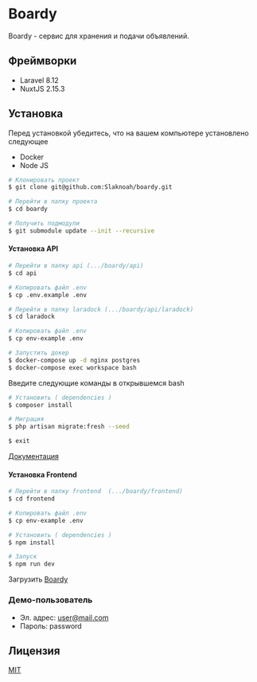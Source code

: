 # Boardy
Boardy - сервис для хранения и подачи объявлений.

## Фреймворки
- Laravel 8.12
- NuxtJS 2.15.3

## Установка
Перед установкой убедитесь, что на вашем компьютере установлено следующее
- Docker 
- Node JS

```bash
# Клонировать проект
$ git clone git@github.com:Slaknoah/boardy.git

# Перейти в папку проекта
$ cd boardy

# Получить подмодули
$ git submodule update --init --recursive
```
#### Установка API
```bash
# Перейти в папку api (.../boardy/api)
$ cd api

# Копировать файл .env
$ cp .env.example .env

# Перейти в папку laradock (.../boardy/api/laradock)
$ cd laradock

# Копировать файл .env
$ cp env-example .env

# Запустить докер
$ docker-compose up -d nginx postgres
$ docker-compose exec workspace bash
```
Введите следующие команды в открывшемся bash
```bash
# Установить ( dependencies )
$ composer install

# Миграция
$ php artisan migrate:fresh --seed

$ exit
```

[Документация](https://documenter.getpostman.com/view/5709349/TzJybvYE) 
#### Установка Frontend
```bash
# Перейти в папку frontend  (.../boardy/frontend)
$ cd frontend

# Копировать файл .env
$ cp env-example .env

# Установить ( dependencies )
$ npm install

# Запуск
$ npm run dev
```
Загрузить [Boardy](http://localhost:4000)

### Демо-пользователь
- Эл. адрес: user@mail.com
- Пароль: password

## Лицензия

[MIT](https://opensource.org/licenses/MIT)